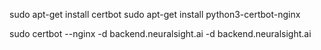 <!-- Cert Installation -->
sudo apt-get install certbot
sudo apt-get install python3-certbot-nginx



sudo certbot --nginx -d backend.neuralsight.ai -d backend.neuralsight.ai
